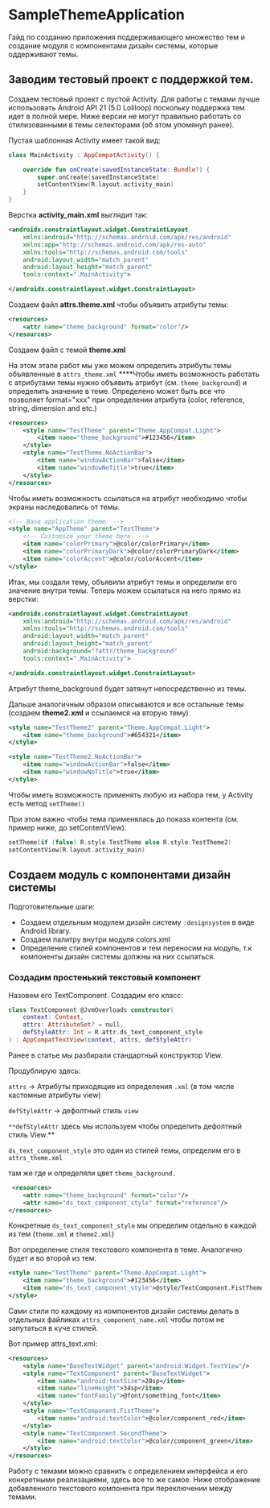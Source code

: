 # SampleThemeApplication
Гайд по созданию приложения поддерживающего множество тем и создание модуля с компонентами дизайн системы, которые оддерживают темы.


## Заводим тестовый проект с поддержкой тем.

Создаем тестовый проект с пустой Activity. Для работы с темами лучше использовать Android API 21 (5.0 Loliloop) поскольку поддержка тем идет в полной мере. Ниже версии не могут правильно работать со стилизованными в темы селекторами (об этом упомянул ранее).

Пустая шаблонная Activity имеет такой вид:

```kotlin
class MainActivity : AppCompatActivity() {

    override fun onCreate(savedInstanceState: Bundle?) {
        super.onCreate(savedInstanceState)
        setContentView(R.layout.activity_main)
    }
}
```

Верстка **activity_main.xml** выглядит так: 

```xml
<androidx.constraintlayout.widget.ConstraintLayout
    xmlns:android="http://schemas.android.com/apk/res/android"
    xmlns:app="http://schemas.android.com/apk/res-auto"
    xmlns:tools="http://schemas.android.com/tools"
    android:layout_width="match_parent"
    android:layout_height="match_parent"
    tools:context=".MainActivity">

</androidx.constraintlayout.widget.ConstraintLayout>
```

Создаем файл **attrs.theme.xml** чтобы объявить атрибуты темы:

```xml
<resources>
    <attr name="theme_background" format="color"/>
</resources>
```

Создаем файл с темой **theme.xml** 

На этом этапе работ мы уже можем определить атрибуты темы объявленные в `attrs_theme.xml` ****Чтобы иметь возможность работать с атрибутами темы нужно объявить атрибут (см. `theme_background`)  и определить значение в теме. Определено может быть все что позволяет format="xxx" при определении атрибута (color, reference, string, dimension and etc.)

```xml
<resources>
    <style name="TestTheme" parent="Theme.AppCompat.Light">
        <item name="theme_background">#123456</item>
    </style>
    <style name="TestTheme.NoActionBar">
        <item name="windowActionBar">false</item>
        <item name="windowNoTitle">true</item>
    </style>
</resources>
```

Чтобы иметь возможность ссылаться на атрибут необходимо чтобы экраны наследовались от темы.

```xml
<!-- Base application theme. -->
<style name="AppTheme" parent="TestTheme">
    <!-- Customize your theme here. -->
    <item name="colorPrimary">@color/colorPrimary</item>
    <item name="colorPrimaryDark">@color/colorPrimaryDark</item>
    <item name="colorAccent">@color/colorAccent</item>
</style>
```

Итак, мы создали тему, объявили атрибут темы и определили его значение внутри темы. Теперь можем ссылаться на него прямо из верстки:

```xml
<androidx.constraintlayout.widget.ConstraintLayout
    xmlns:android="http://schemas.android.com/apk/res/android"
    xmlns:tools="http://schemas.android.com/tools"
    android:layout_width="match_parent"
    android:layout_height="match_parent"
    android:background="?attr/theme_background"
    tools:context=".MainActivity">

</androidx.constraintlayout.widget.ConstraintLayout>
```

Aтрибут theme_background будет затянут непосредственно из темы.

Дальше аналогичным образом описываются и все остальные темы (создаем **theme2.xml** и ссылаемся на вторую тему)

```xml
<style name="TestTheme2" parent="Theme.AppCompat.Light">
    <item name="theme_background">#654321</item>
</style>

<style name="TestTheme2.NoActionBar">
    <item name="windowActionBar">false</item>
    <item name="windowNoTitle">true</item>
</style>
```

Чтобы иметь возможность применять любую из набора тем, у Activity есть метод `setTheme()`

При этом важно чтобы тема применялась до показа контента (см. пример ниже, до setContentView).

```kotlin
setTheme(if (false) R.style.TestTheme else R.style.TestTheme2)
setContentView(R.layout.activity_main)
```

## Создаем модуль с  компонентами дизайн системы

Подготовительные шаги:

- Создаем отдельным модулем дизайн систему `:designsystem` в виде Android library.
- Создаем палитру внутри модуля colors.xml
- Определение стилей компонентов и тем переносим на  модуль, т.к компоненты дизайн системы должны на них ссылаться.

### Создадим простенький текстовый компонент

Назовем его  TextComponent. Создадим его класс:

```kotlin
class TextComponent @JvmOverloads constructor(
    context: Context,
    attrs: AttributeSet? = null,
    defStyleAttr: Int = R.attr.ds_text_component_style
) : AppCompatTextView(context, attrs, defStyleAttr)
```

Ранее в статье мы разбирали стандартный конструктор  View. 

Продублирую здесь:

`attrs` → Атрибуты приходящие из определения `.xml` (в том числе кастомные атрибуты view) 

`defStyleAttr` → дефолтный стиль `view` 

`**defStyleAttr` здесь мы используем чтобы определить дефолтный стиль View.**

`ds_text_component_style`  это один из стилей темы, определим его в `attrs_theme.xml` 

там же где и определяли цвет `theme_background.`  

```xml
 <resources>
    <attr name="theme_background" format="color"/>
    <attr name="ds_text_component_style" format="reference"/>
</resources>
```

Конкретные `ds_text_component_style` мы определим отдельно в каждой из тем (`theme.xml` и `theme2.xml`)

Вот определение стиля текстового компонента в теме. Аналогично будет и во второй из тем.

```xml
<style name="TestTheme" parent="Theme.AppCompat.Light">
    <item name="theme_background">#123456</item>
    <item name="ds_text_component_style">@style/TextComponent.FistTheme</item>
</style>
```

Сами стили по каждому из компонентов дизайн системы делать в отдельных файликах `attrs_component_name.xml` чтобы потом не запутаться в куче стилей.

Вот пример attrs_text.xml:

```xml
<resources>
    <style name="BaseTextWidget" parent="android:Widget.TextView"/>
    <style name="TextComponent" parent="BaseTextWidget">
        <item name="android:textSize">28sp</item>
        <item name="lineHeight">34sp</item>
        <item name="fontFamily">@font/something_font</item>
    </style>
    <style name="TextComponent.FistTheme">
        <item name="android:textColor">@color/component_red</item>
    </style>
    <style name="TextComponent.SecondTheme">
        <item name="android:textColor">@color/component_green</item>
    </style>
</resources>
```

 Работу с темами можно сравнить с определением интерфейса и его конкретными реализациями, здесь все то же самое. Ниже отображение добавленного текстового компонента при переключении между темами.
